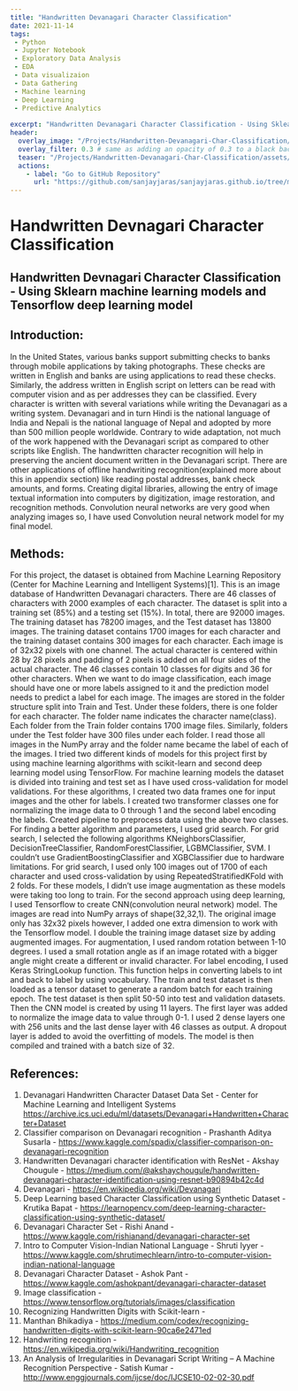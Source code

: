 ```yaml
---
title: "Handwritten Devanagari Character Classification"
date: 2021-11-14
tags:
 - Python
 - Jupyter Notebook
 - Exploratory Data Analysis
 - EDA
 - Data visualizaion
 - Data Gathering
 - Machine learning
 - Deep Learning
 - Predictive Analytics
 
excerpt: "Handwritten Devanagari Character Classification - Using Sklearn and Tensorflow"
header:
  overlay_image: "/Projects/Handwritten-Devanagari-Char-Classification/assets/image1.jpg"
  overlay_filter: 0.3 # same as adding an opacity of 0.3 to a black background
  teaser: "/Projects/Handwritten-Devanagari-Char-Classification/assets/image1.jpg"
  actions:
    - label: "Go to GitHub Repository"
      url: "https://github.com/sanjayjaras/sanjayjaras.github.io/tree/master/Projects/Handwritten-Devanagari-Char-Classification"
---
```





# Handwritten Devnagari Character Classification
## Handwritten Devnagari Character Classification - Using Sklearn machine learning models and Tensorflow deep learning model

## Introduction:
In the United States, various banks support submitting checks to banks through mobile applications by taking photographs. These checks are written in English and banks are using applications to read these checks. Similarly, the address written in English script on letters can be read with computer vision and as per addresses they can be classified.  Every character is written with several variations while writing the Devanagari as a writing system. Devanagari and in turn Hindi is the national language of India and Nepali is the national language of Nepal and adopted by more than 500 million people worldwide. Contrary to wide adaptation, not much of the work happened with the Devanagari script as compared to other scripts like English. The handwritten character recognition will help in preserving the ancient document written in the Devanagari script. There are other applications of offline handwriting recognition(explained more about this in appendix section) like reading postal addresses, bank check amounts, and forms.  Creating digital libraries, allowing the entry of image textual information into computers by digitization, image restoration, and recognition methods.  Convolution neural networks are very good when analyzing images so, I have used Convolution neural network model for my final model.

## Methods:
For this project, the dataset is obtained from Machine Learning Repository (Center for Machine Learning and Intelligent Systems)[1]. This is an image database of Handwritten Devanagari characters. There are 46 classes of characters with 2000 examples of each character. The dataset is split into a training set (85%) and a testing set (15%). In total, there are 92000 images. The training dataset has 78200 images, and the Test dataset has 13800 images. The training dataset contains 1700 images for each character and the training dataset contains 300 images for each character. Each image is of 32x32 pixels with one channel. The actual character is centered within 28 by 28 pixels and padding of 2 pixels is added on all four sides of the actual character. The 46 classes contain 10 classes for digits and 36 for other characters. When we want to do image classification, each image should have one or more labels assigned to it and the prediction model needs to predict a label for each image. The images are stored in the folder structure split into Train and Test. Under these folders, there is one folder for each character. The folder name indicates the character name(class). Each folder from the Train folder contains 1700 image files. Similarly, folders under the Test folder have 300 files under each folder. I read those all images in the NumPy array and the folder name became the label of each of the images.
I tried two different kinds of models for this project first by using machine learning algorithms with scikit-learn and second deep learning model using TensorFlow. For machine learning models the dataset is divided into training and test set as I have used cross-validation for model validations. For these algorithms, I created two data frames one for input images and the other for labels. I created two transformer classes one for normalizing the image data to 0 through 1 and the second label encoding the labels. Created pipeline to preprocess data using the above two classes. For finding a better algorithm and parameters, I used grid search. For grid search, I selected the following algorithms KNeighborsClassifier, DecisionTreeClassifier, RandomForestClassifier, LGBMClassifier, SVM. I couldn’t use GradientBoostingClassifier and XGBClassifier due to hardware limitations. For grid search, I used only 100 images out of 1700 of each character and used cross-validation by using RepeatedStratifiedKFold with 2 folds. For these models, I didn’t use image augmentation as these models were taking too long to train.
For the second approach using deep learning, I used Tensorflow to create CNN(convolution neural network) model. The images are read into NumPy arrays of shape(32,32,1). The original image only has 32x32 pixels however, I added one extra dimension to work with the Tensorflow model. I double the training image dataset size by adding augmented images. For augmentation, I used random rotation between 1-10 degrees. I used a small rotation angle as if an image rotated with a bigger angle might create a different or invalid character. For label encoding, I used Keras StringLookup function. This function helps in converting labels to int and back to label by using vocabulary. The train and test dataset is then loaded as a tensor dataset to generate a random batch for each training epoch. The test dataset is then split 50-50 into test and validation datasets. Then the CNN model is created by using 11 layers. The first layer was added to normalize the image data to value through 0-1. I used 2 dense layers one with 256 units and the last dense layer with 46 classes as output. A dropout layer is added to avoid the overfitting of models. The model is then compiled and trained with a batch size of 32.
 
## References:

1.	Devanagari Handwritten Character Dataset Data Set - Center for Machine Learning and Intelligent Systems https://archive.ics.uci.edu/ml/datasets/Devanagari+Handwritten+Character+Dataset
2.	Classifier comparison on Devanagari recognition - Prashanth Aditya Susarla -	 https://www.kaggle.com/spadix/classifier-comparison-on-devanagari-recognition
3.	Handwritten Devanagari character identification with ResNet - Akshay Chougule -  https://medium.com/@akshaychougule/handwritten-devanagari-character-identification-using-resnet-b90894b42c4d
4.	Devanagari -  https://en.wikipedia.org/wiki/Devanagari
5.	Deep Learning based Character Classification using Synthetic Dataset - Krutika Bapat - https://learnopencv.com/deep-learning-character-classification-using-synthetic-dataset/
6.	Devanagari Character Set - Rishi Anand - https://www.kaggle.com/rishianand/devanagari-character-set
7.	Intro to Computer Vision-Indian National Language - Shruti Iyyer - https://www.kaggle.com/shrutimechlearn/intro-to-computer-vision-indian-national-language
8.	Devanagari Character Dataset - Ashok Pant - https://www.kaggle.com/ashokpant/devanagari-character-dataset
9.	Image classification -  https://www.tensorflow.org/tutorials/images/classification
10.	Recognizing Handwritten Digits with Scikit-learn - 
11.	Manthan Bhikadiya - https://medium.com/codex/recognizing-handwritten-digits-with-scikit-learn-90ca6e2471ed
12.	Handwriting recognition - https://en.wikipedia.org/wiki/Handwriting_recognition
13.	An Analysis of Irregularities in Devanagari Script Writing – A Machine Recognition Perspective - Satish Kumar - http://www.enggjournals.com/ijcse/doc/IJCSE10-02-02-30.pdf

